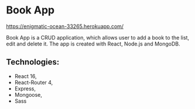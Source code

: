 # Book App

https://enigmatic-ocean-33265.herokuapp.com/

Book App is a CRUD application, which allows user to add a book to the list, edit and delete it.
The app is created with React, Node.js and MongoDB.

## Technologies: 
* React 16,
* React-Router 4,
* Express,
* Mongoose,
* Sass
